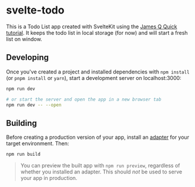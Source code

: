 # svelte-todo

This is a Todo List app created with SvelteKit using the [James Q Quick tutorial](https://www.youtube.com/watch?v=YipaPr4Aex8).  It keeps the todo list in local storage (for now) and will start a fresh list on window.

## Developing

Once you've created a project and installed dependencies with `npm install` (or `pnpm install` or `yarn`), start a development server on localhost:3000:

```bash
npm run dev

# or start the server and open the app in a new browser tab
npm run dev -- --open
```

## Building

Before creating a production version of your app, install an [adapter](https://kit.svelte.dev/docs#adapters) for your target environment. Then:

```bash
npm run build
```

> You can preview the built app with `npm run preview`, regardless of whether you installed an adapter. This should _not_ be used to serve your app in production.
